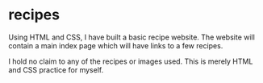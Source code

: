 # recipes
Using HTML and CSS, I have built a basic recipe website.
The website will contain a main index page which will have links to a few recipes.


I hold no claim to any of the recipes or images used. This is merely HTML and CSS practice for myself.
